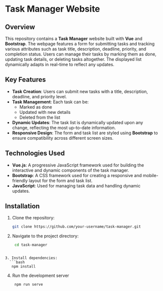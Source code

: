 # Task Manager Website

## Overview

This repository contains a **Task Manager** website built with **Vue** and **Bootstrap**. The webpage features a form for submitting tasks and tracking various attributes such as task title, description, deadline, priority, and completion status. Users can manage their tasks by marking them as done, updating task details, or deleting tasks altogether. The displayed list dynamically adapts in real-time to reflect any updates.

## Key Features

- **Task Creation**: Users can submit new tasks with a title, description, deadline, and priority level.
- **Task Management**: Each task can be:
  - Marked as done
  - Updated with new details
  - Deleted from the list
- **Dynamic Updates**: The task list is dynamically updated upon any change, reflecting the most up-to-date information.
- **Responsive Design**: The form and task list are styled using **Bootstrap** to ensure compatibility across different screen sizes.

## Technologies Used

- **Vue.js**: A progressive JavaScript framework used for building the interactive and dynamic components of the task manager.
- **Bootstrap**: A CSS framework used for creating a responsive and mobile-friendly layout for the form and task list.
- **JavaScript**: Used for managing task data and handling dynamic updates.

## Installation

1. Clone the repository:
   ```bash
   git clone https://github.com/your-username/task-manager.git
   ```
   
2. Navigate to the project directory:
    ```bash
     cd task-manager
  ```

3. Install dependencies:
    ```bash
     npm install
  ```

4. Run the development server
    ```bash
     npm run serve
  ```

